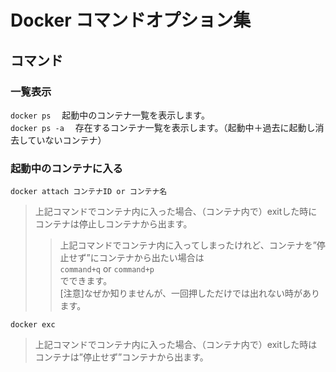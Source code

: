 # Docker コマンドオプション集

## コマンド  

### 一覧表示
`docker ps` 　起動中のコンテナ一覧を表示します。  
`docker ps -a` 　存在するコンテナ一覧を表示します。（起動中＋過去に起動し消去していないコンテナ）   

### 起動中のコンテナに入る
`docker attach コンテナID or コンテナ名`  
>上記コマンドでコンテナ内に入った場合、（コンテナ内で）exitした時にコンテナは停止しコンテナから出ます。  
>>上記コマンドでコンテナ内に入ってしまったけれど、コンテナを”停止せず”にコンテナから出たい場合は <br>
>>`command+q` or `command+p`  <br>
>>でできます。<br>[注意]なぜか知りませんが、一回押しただけでは出れない時があります。

`docker exc` <br>
>上記コマンドでコンテナ内に入った場合、（コンテナ内で）exitした時はコンテナは”停止せず”コンテナから出ます。<br>


